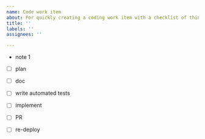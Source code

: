 ```yaml
---
name: Code work item
about: For quickly creating a coding work item with a checklist of things to do
title: ''
labels: ''
assignees: ''

---
```


- note 1
- [ ] plan
- [ ] doc
- [ ] write automated tests
- [ ] implement
- [ ] PR
- [ ] re-deploy

